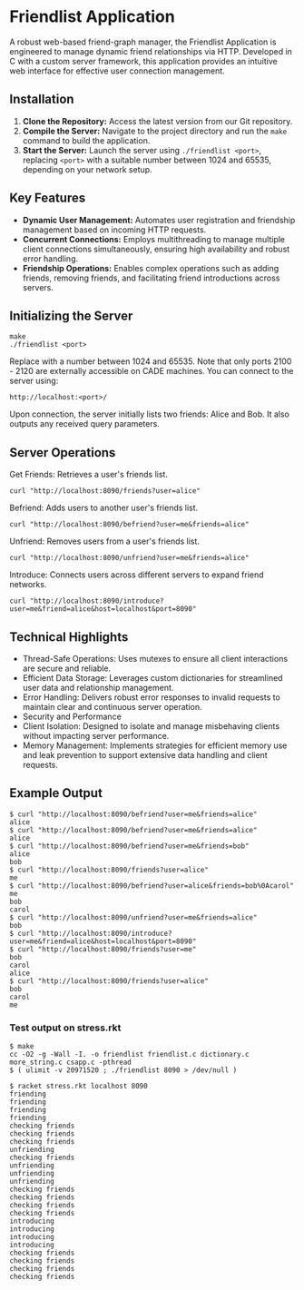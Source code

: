 # Friendlist Application

A robust web-based friend-graph manager, the Friendlist Application is engineered to manage dynamic friend relationships via HTTP. Developed in C with a custom server framework, this application provides an intuitive web interface for effective user connection management.

## Installation

1. **Clone the Repository:** Access the latest version from our Git repository.
2. **Compile the Server:** Navigate to the project directory and run the `make` command to build the application.
3. **Start the Server:** Launch the server using `./friendlist <port>`, replacing `<port>` with a suitable number between 1024 and 65535, depending on your network setup.

## Key Features

- **Dynamic User Management:** Automates user registration and friendship management based on incoming HTTP requests.
- **Concurrent Connections:** Employs multithreading to manage multiple client connections simultaneously, ensuring high availability and robust error handling.
- **Friendship Operations:** Enables complex operations such as adding friends, removing friends, and facilitating friend introductions across servers.

## Initializing the Server

```
make
./friendlist <port>
```
Replace <port> with a number between 1024 and 65535. Note that only ports 2100 - 2120 are externally accessible on CADE machines. You can connect to the server using:
```
http://localhost:<port>/
```
Upon connection, the server initially lists two friends: Alice and Bob. It also outputs any received query parameters.

## Server Operations
Get Friends: Retrieves a user's friends list.
```
curl "http://localhost:8090/friends?user=alice"
```
Befriend: Adds users to another user's friends list.
```
curl "http://localhost:8090/befriend?user=me&friends=alice"
```
Unfriend: Removes users from a user's friends list.
```
curl "http://localhost:8090/unfriend?user=me&friends=alice"
```
Introduce: Connects users across different servers to expand friend networks.
```
curl "http://localhost:8090/introduce?user=me&friend=alice&host=localhost&port=8090"
```
## Technical Highlights
- Thread-Safe Operations: Uses mutexes to ensure all client interactions are secure and reliable.
- Efficient Data Storage: Leverages custom dictionaries for streamlined user data and relationship management.
- Error Handling: Delivers robust error responses to invalid requests to maintain clear and continuous server operation.
- Security and Performance
- Client Isolation: Designed to isolate and manage misbehaving clients without impacting server performance.
- Memory Management: Implements strategies for efficient memory use and leak prevention to support extensive data handling and client requests.
## Example Output
```
$ curl "http://localhost:8090/befriend?user=me&friends=alice"
alice
$ curl "http://localhost:8090/befriend?user=me&friends=alice"
alice
$ curl "http://localhost:8090/befriend?user=me&friends=bob"
alice
bob
$ curl "http://localhost:8090/friends?user=alice"
me
$ curl "http://localhost:8090/befriend?user=alice&friends=bob%0Acarol"
me
bob
carol
$ curl "http://localhost:8090/unfriend?user=me&friends=alice"
bob
$ curl "http://localhost:8090/introduce?user=me&friend=alice&host=localhost&port=8090"
$ curl "http://localhost:8090/friends?user=me"
bob
carol
alice
$ curl "http://localhost:8090/friends?user=alice"
bob
carol
me
```
### Test output on stress.rkt
```
$ make
cc -O2 -g -Wall -I. -o friendlist friendlist.c dictionary.c more_string.c csapp.c -pthread
$ ( ulimit -v 20971520 ; ./friendlist 8090 > /dev/null )
```
```
$ racket stress.rkt localhost 8090
friending
friending
friending
friending
checking friends
checking friends
checking friends
unfriending
checking friends
unfriending
unfriending
unfriending
checking friends
checking friends
checking friends
checking friends
introducing
introducing
introducing
introducing
checking friends
checking friends
checking friends
checking friends
```
